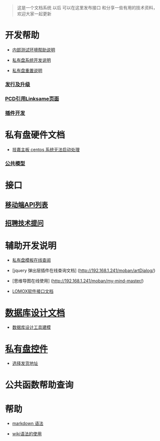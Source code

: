 >    这是一个文档系统 以后 可以在这里发布接口 和分享一些有用的技术资料，欢迎大家一起更新

# 开发帮助
* [内部测试环境帮助说明](devHelp)

* [私有盘系统开发说明](privateDev)

* [私有盘重置说明](resetPrvate)

### [发行及升级](versionorupdate)
### [PCD引用Linksame页面](pcdaddls)
### **[插件开发](plugindev)**

# 私有盘硬件文档
 
   - [技嘉主板 centos 系统无法启动处理](centosDoc)

### [公共模型](staticmodel)

# 接口
## [移动端API列表](mobileAPI)
## [招聘技术提问](ask)
# 辅助开发说明
* [私有盘模板在线查阅](http://192.168.1.241/moban/matrix-admin00/)

* [jquery 弹出层插件在线查询文档] (http://192.168.1.241/moban/artDialog/)

* [思维导图在线使用] (http://192.168.1.241/moban/my-mind-master/)

* [LOMOX软件接口文档](LomoxDoc)

# [数据库设计文档](databaseDoc)

- [数据库设计工具建模](desginDataBase)

# [私有盘控件](widgetList)

- [选择发货地址](choiceAddressWidgit)

# 公共函数帮助查询


# 帮助 

 * [markdown 语法](markdownWiki)

 * [wiki语法的使用](wikihelp)


